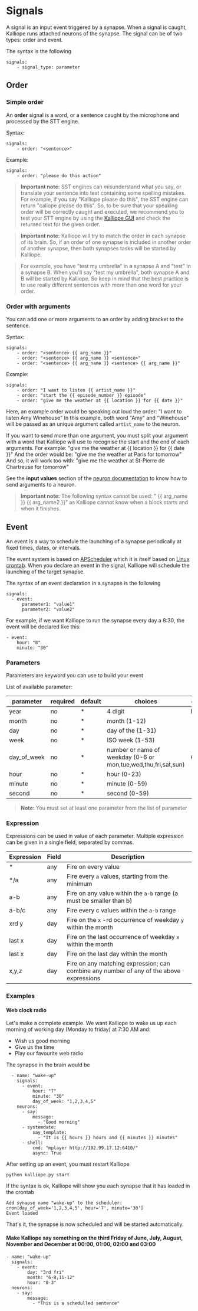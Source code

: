 # Signals

A signal is an input event triggered by a synapse. When a signal is caught, Kalliope runs attached neurons of the synapse. The signal can be of two types: order and event.

The syntax is the following
```
signals:
    - signal_type: parameter
```

## Order

### Simple order
An **order** signal is a word, or a sentence caught by the microphone and processed by the STT engine.

Syntax:
```
signals:
    - order: "<sentence>"
```

Example:
```
signals:
    - order: "please do this action"
```

> **Important note:** SST engines can misunderstand what you say, or translate your sentence into text containing some spelling mistakes.
For example, if you say "Kalliope please do this", the SST engine can return "caliope please do this". So, to be sure that your speaking order will be correctly caught and executed, we recommend you to test your STT engine by using the [Kalliope GUI](kalliope_cli.md) and check the returned text for the given order.

> **Important note:** Kalliope will try to match the order in each synapse of its brain. So, if an order of one synapse is included in another order of another synapse, then both synapses tasks will be started by Kalliope.

> For example, you have "test my umbrella" in a synapse A and "test" in a synapse B. When you'll say "test my umbrella", both synapse A and B
will be started by Kalliope. So keep in mind that the best practice is to use really different sentences with more than one word for your order.

### Order with arguments
You can add one or more arguments to an order by adding bracket to the sentence.

Syntax:
```
signals:
    - order: "<sentence> {{ arg_name }}"
    - order: "<sentence> {{ arg_name }} <sentence>"
    - order: "<sentence> {{ arg_name }} <sentence> {{ arg_name }}"
```

Example:
```
signals:
    - order: "I want to listen {{ artist_name }}"
    - order: "start the {{ episode_number }} episode"
    - order: "give me the weather at {{ location }} for {{ date }}"
```

Here, an example order would be speaking out loud the order: "I want to listen Amy Winehouse"
In this example, both word "Amy" and "Winehouse" will be passed as an unique argument called `artist_name` to the neuron.

If you want to send more than one argument, you must split your argument with a word that Kalliope will use to recognise the start and the end of each arguments.
For example:  "give me the weather at {{ location }} for {{ date }}"
And the order would be: "give me the weather at Paris for tomorrow"
And so, it will work too with: "give me the weather at St-Pierre de Chartreuse for tomorrow"

See the **input values** section of the [neuron documentation](neurons) to know how to send arguments to a neuron.

>**Important note:** The following syntax cannot be used: "<sentence> {{ arg_name }} {{ arg_name2 }}" as Kalliope cannot know when a block starts and when it finishes.

## Event

An event is a way to schedule the launching of a synapse periodically at fixed times, dates, or intervals.

The event system is based on [APScheduler](http://apscheduler.readthedocs.io/en/latest/modules/triggers/cron.html) which it is itself based on [Linux crontab](https://en.wikipedia.org/wiki/Cron). 
When you declare an event in the signal, Kalliope will schedule the launching of the target synapse.

The syntax of an event declaration in a synapse is the following
```
signals:
  - event:
      parameter1: "value1"
      parameter2: "value2"
```

For example, if we want Kalliope to run the synapse every day a 8:30, the event will be declared like this:
```
- event:
    hour: "8"
    minute: "30"
```

### Parameters
Parameters are keyword you can use to build your event

List of available parameter:

| parameter   | required | default | choices                                                         | comment   |
|-------------|----------|---------|-----------------------------------------------------------------|-----------|
| year        | no       | *       | 4 digit                                                         | E.g: 2016 |
| month       | no       | *       | month (1-12)                                                    |           |
| day         | no       | *       | day of the (1-31)                                               |           |
| week        | no       | *       | ISO week (1-53)                                                 |           |
| day_of_week | no       | *       | number or name of weekday  (0-6 or mon,tue,wed,thu,fri,sat,sun) | 6=Sunday  |
| hour        | no       | *       | hour (0-23)                                                     |           |
| minute      | no       | *       | minute (0-59)                                                   |           |
| second      | no       | *       | second (0-59)                                                   |           |

> **Note:** You must set at least one parameter from the list of parameter

### Expression 
Expressions can be used in value of each parameter. Multiple expression can be given in a single field, separated by commas.

| Expression | Field | Description                                                                             |
|------------|-------|-----------------------------------------------------------------------------------------|
| *          | any   | Fire on every value                                                                     |
| */a        | any   | Fire every `a` values, starting from the minimum                                        |
| a-b        | any   | Fire on any value within the `a-b` range (a must be smaller than b)                     |
| a-b/c      | any   | Fire every c values within the `a-b` range                                              |
| xrd y      | day   | Fire on the `x` -rd occurrence of weekday `y` within the month                          |
| last x     | day   | Fire on the last occurrence of weekday `x` within the month                             |
| last x     | day   | Fire on the last day within the month                                                   |
| x,y,z      | day   | Fire on any matching expression; can combine any number of any of the above expressions |


### Examples

#### Web clock radio

Let's make a complete example. We want Kalliope to wake us up each morning of working day (Monday to friday) at 7:30 AM and:
- Wish us good morning
- Give us the time
- Play our favourite web radio

The synapse in the brain would be
```
  - name: "wake-up"
    signals:
      - event:
          hour: "7"
          minute: "30"
          day_of_week: "1,2,3,4,5"
    neurons:
      - say:
          message:
            - "Good morning"
      - systemdate:
          say_template:
            - "It is {{ hours }} hours and {{ minutes }} minutes"
      - shell: 
          cmd: "mplayer http://192.99.17.12:6410/"
          async: True
```

After setting up an event, you must restart Kalliope
```
python kalliope.py start
```

If the syntax is ok, Kalliope will show you each synapse that it has loaded in the crontab
```
Add synapse name "wake-up" to the scheduler: cron[day_of_week='1,2,3,4,5', hour='7', minute='30']
Event loaded
```

That's it, the synapse is now scheduled and will be started automatically.


####  Make Kalliope say something on the third Friday of June, July, August, November and December at 00:00, 01:00, 02:00 and 03:00
```
- name: "wake-up"
  signals:
    - event:
        day: "3rd fri"        
        month: "6-8,11-12"
        hour: "0-3"        
  neurons:
    - say:
        message:
          - "This is a schedulled sentence"
```
